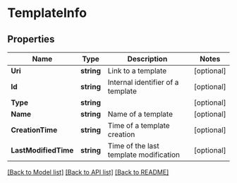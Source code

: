 # TemplateInfo

## Properties

Name | Type | Description | Notes
------------ | ------------- | ------------- | -------------
**Uri** | **string** | Link to a template | [optional] 
**Id** | **string** | Internal identifier of a template | [optional] 
**Type** | **string** |  | [optional] 
**Name** | **string** | Name of a template | [optional] 
**CreationTime** | **string** | Time of a template creation | [optional] 
**LastModifiedTime** | **string** | Time of the last template modification | [optional] 

[[Back to Model list]](../README.md#documentation-for-models) [[Back to API list]](../README.md#documentation-for-api-endpoints) [[Back to README]](../README.md)


